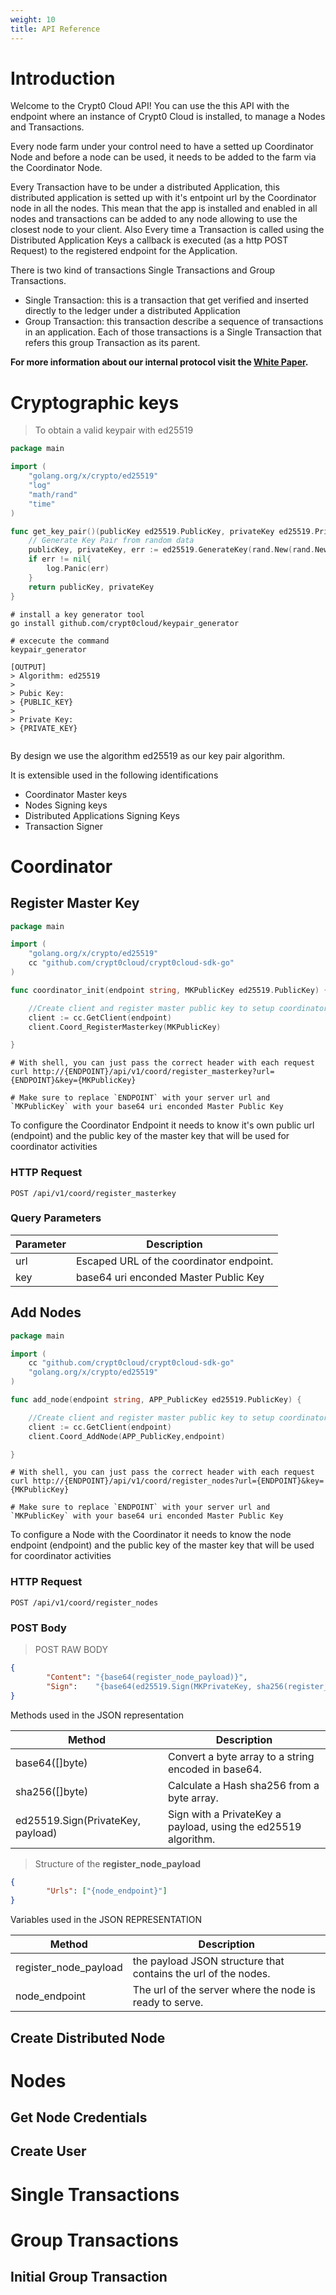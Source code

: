 ```yaml
---
weight: 10
title: API Reference
---
```


# Introduction

Welcome to the Crypt0 Cloud API! You can use the this API with the endpoint where an instance of Crypt0 Cloud is installed, to manage a Nodes and Transactions.

Every node farm under your control need to have a setted up Coordinator Node and before a node can be used, it needs to be added to the farm via the Coordinator Node.

Every Transaction have to be under a distributed Application, this distributed application is setted up with it's entpoint url by the Coordinator node in all the nodes. This mean that the app is installed and enabled in all nodes and transactions can be added to any node allowing to use the closest node to your client. Also Every time a Transaction is called using the Distributed Application Keys a callback is executed (as a http POST Request) to the registered endpoint for the Application.

There is two kind of transactions Single Transactions and Group Transactions.

* Single Transaction: this is a transaction that get verified and inserted directly to the ledger under a distributed Application
* Group Transaction: this transaction describe a sequence of transactions in an application. Each of those transactions is a Single Transaction that refers this group Transaction as its parent.

**For more information about our internal protocol visit the [White Paper](#).**

# Cryptographic keys
> To obtain a valid keypair with ed25519

```go
package main

import (
	"golang.org/x/crypto/ed25519"
	"log"
	"math/rand"
	"time"
)

func get_key_pair()(publicKey ed25519.PublicKey, privateKey ed25519.PrivateKey){
	// Generate Key Pair from random data
	publicKey, privateKey, err := ed25519.GenerateKey(rand.New(rand.NewSource(time.Now().UnixNano())))
	if err != nil{
		log.Panic(err)
	}
	return publicKey, privateKey
}
```

```shell
# install a key generator tool
go install github.com/crypt0cloud/keypair_generator

# excecute the command
keypair_generator

[OUTPUT]
> Algorithm: ed25519
>
> Pubic Key:
> {PUBLIC_KEY}
>
> Private Key:
> {PRIVATE_KEY}


```

By design we use the algorithm ed25519 as our key pair algorithm.

It is extensible used in the following identifications

* Coordinator Master keys
* Nodes Signing keys
* Distributed Applications Signing Keys
* Transaction Signer

# Coordinator
## Register Master Key

```go
package main

import (
	"golang.org/x/crypto/ed25519"
	cc "github.com/crypt0cloud/crypt0cloud-sdk-go"
)

func coordinator_init(endpoint string, MKPublicKey ed25519.PublicKey) {

	//Create client and register master public key to setup coordinator
	client := cc.GetClient(endpoint)
	client.Coord_RegisterMasterkey(MKPublicKey)

}
```

```shell
# With shell, you can just pass the correct header with each request
curl http://{ENDPOINT}/api/v1/coord/register_masterkey?url={ENDPOINT}&key={MKPublicKey}

# Make sure to replace `ENDPOINT` with your server url and `MKPublicKey` with your base64 uri enconded Master Public Key
```
To configure the Coordinator Endpoint it needs to know it's own public url (endpoint) and the public key of the master key that will be used for coordinator activities

### HTTP Request

`POST /api/v1/coord/register_masterkey`

### Query Parameters

Parameter | Description
--------- | -----------
url | Escaped URL of the coordinator endpoint.
key | base64 uri enconded Master Public Key




## Add Nodes

```go
package main

import (
	cc "github.com/crypt0cloud/crypt0cloud-sdk-go"
	"golang.org/x/crypto/ed25519"
)

func add_node(endpoint string, APP_PublicKey ed25519.PublicKey) {

	//Create client and register master public key to setup coordinator
	client := cc.GetClient(endpoint)
	client.Coord_AddNode(APP_PublicKey,endpoint)

}
```

```shell
# With shell, you can just pass the correct header with each request
curl http://{ENDPOINT}/api/v1/coord/register_nodes?url={ENDPOINT}&key={MKPublicKey}

# Make sure to replace `ENDPOINT` with your server url and `MKPublicKey` with your base64 uri enconded Master Public Key
```

To configure a Node with the Coordinator it needs to know the node endpoint (endpoint) and the public key of the master key that will be used for coordinator activities

### HTTP Request

`POST /api/v1/coord/register_nodes`

### POST Body
> POST RAW BODY

```JSON
{
		"Content": "{base64(register_node_payload)}",
		"Sign":    "{base64(ed25519.Sign(MKPrivateKey, sha256(register_node_payload)))}"
}
```

Methods used in the JSON representation

Method | Description
--------- | -----------
base64([]byte) | Convert a byte array to a string encoded in base64.
sha256([]byte) | Calculate a Hash sha256 from a byte array.
ed25519.Sign(PrivateKey, payload) | Sign with a PrivateKey a payload, using the ed25519 algorithm.

> Structure of the **register_node_payload**

```JSON
{
		"Urls": ["{node_endpoint}"]
}
```

Variables used in the JSON REPRESENTATION

Method | Description
--------- | -----------
register_node_payload | the payload JSON structure that contains the url of the nodes.
node_endpoint | The url of the server where the node is ready to serve.

## Create Distributed Node

# Nodes

## Get Node Credentials

## Create User

# Single Transactions

# Group Transactions

## Initial Group Transaction
